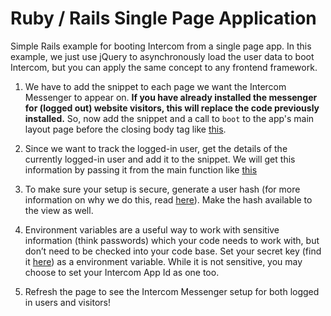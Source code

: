 # Ruby / Rails Single Page Application

Simple Rails example for booting Intercom from a single page app. In this example, we just use jQuery to asynchronously load the user data to boot Intercom, but you can apply the same concept to any frontend framework.

1. We have to add the snippet to each page we want the Intercom Messenger to appear on. **If you have already installed the messenger for (logged out) website visitors, this will replace the code previously installed.** So, now add the snippet and a call to `boot` to the app's main layout page before the closing body tag like [this]().

1. Since we want to track the logged-in user, get the details of the currently logged-in user and add it to the snippet. We will get this information by passing it from the main function like [this]()

1. To make sure your setup is secure, generate a user hash (for more information on why we do this, read [here](https://docs.intercom.com/configure-intercom-for-your-product-or-site/staying-secure/enable-identity-verification-on-your-web-product)). Make the hash available to the view as well.

1. Environment variables are a useful way to work with sensitive information (think passwords) which your code needs to work with, but don’t need to be checked into your code base. Set your secret key (find it [here](https://app.intercom.io/a/apps/_/settings/identity-verification/web)) as a environment variable. While it is not sensitive, you may choose to set your Intercom App Id as one too.

1. Refresh the page to see the Intercom Messenger setup for both logged in users and visitors!
